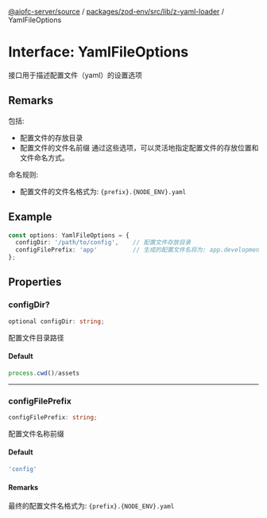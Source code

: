 [@aiofc-server/source](../../../../../../index.md) / [packages/zod-env/src/lib/z-yaml-loader](../index.md) / YamlFileOptions

# Interface: YamlFileOptions

接口用于描述配置文件（yaml）的设置选项

## Remarks

包括:
- 配置文件的存放目录
- 配置文件的文件名前缀
通过这些选项，可以灵活地指定配置文件的存放位置和文件命名方式。

命名规则:
- 配置文件的文件名格式为: `{prefix}.{NODE_ENV}.yaml`

## Example

```typescript
const options: YamlFileOptions = {
  configDir: '/path/to/config',    // 配置文件存放目录
  configFilePrefix: 'app'          // 生成的配置文件名将为: app.development.yaml
};
```

## Properties

### configDir?

```ts
optional configDir: string;
```

配置文件目录路径

#### Default

```ts
process.cwd()/assets
```

***

### configFilePrefix

```ts
configFilePrefix: string;
```

配置文件名称前缀

#### Default

```ts
'config'
```

#### Remarks

最终的配置文件名格式为: `{prefix}.{NODE_ENV}.yaml`
